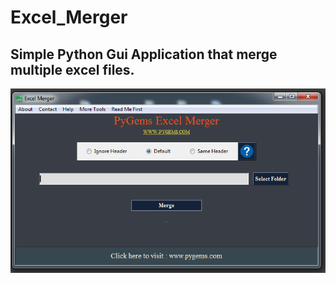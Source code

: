 # Excel_Merger
## Simple Python Gui Application that merge multiple excel files.

![](https://github.com/Mamuntheprogrammer/Excel_Merger/blob/master/images/app_window.png)
